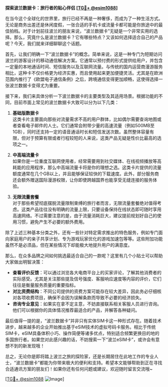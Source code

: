 **探索波兰数据卡：旅行者的贴心伴侣 [[TG💪+ @esim1088](https://t.me/s/esim1088)]**

在当今这个全球化的世界里，旅行已经不再是一种奢侈，而成为了一种生活方式。无论是商务出差还是休闲度假，一张合适的手机卡或流量卡都可能是你旅途中的最佳拍档。对于计划前往波兰的朋友来说，“波兰数据卡”无疑是一个非常实用的选择。那么，究竟什么是波兰数据卡？它有哪些特点？又该如何选择适合自己的产品呢？今天，我们就来详细聊聊这个话题。

首先，让我们明确一下“波兰数据卡”的概念。简单来说，这是一种专门为短期访问波兰的游客设计的移动通信解决方案。它通常以预付费的形式提供给用户，并包含一定量的本地通话时间、短信服务以及互联网流量。与传统的国内运营商漫游服务相比，这种卡不仅价格更为经济实惠，而且使用起来更加便捷灵活。尤其是在欧洲范围内推行了《欧盟电子通信条例》之后，跨境通信变得更加顺畅，这使得选择一张波兰数据卡变得尤为重要。

接下来，我们来具体分析一下波兰数据卡的主要类型及其适用场景。根据功能的不同，目前市面上常见的波兰数据卡大致可以分为以下几类：

1. **基础版数据卡**  
   这类卡片主要面向那些对流量需求不高的用户群体，比如偶尔需要查询地图或者查看电子邮件的人士。它们通常会附带少量的高速流量（例如500MB至1GB），同时还支持一定的语音通话时长和短信发送次数。虽然整体容量有限，但对于预算有限或者行程较短的人来说，这类产品无疑是性价比最高的选项之一。

2. **中高端流量卡**  
   如果你是一位重度互联网使用者，经常需要用到社交媒体、在线视频播放等高耗能的应用程序，那么中高端流量卡将是你的理想之选。这类卡片提供的流量额度通常在几个GB以上，并且能够保证较快的下载速度。此外，部分服务商还会额外赠送国际漫游权限，让你即使跨越国界也能享受无缝连接的服务体验。

3. **无限流量套餐**  
   对于那些希望彻底摆脱流量限制束缚的旅行者而言，无限流量套餐绝对值得考虑。这类产品往往没有明确的流量上限，只要设备保持在线状态即可随时享用高速网络。不过需要注意的是，由于流量消耗巨大，建议提前规划好自己的使用习惯，避免产生不必要的额外费用。

除了上述三种基本分类之外，还有一些针对特定需求推出的特色服务，例如专门面向家庭用户的亲子共享计划、专为游戏玩家优化的游戏加速包等等。这些附加功能虽然不是必须品，但在某些情况下却能极大地提升用户的满意度。

那么，在众多品牌之间如何挑选最适合自己的一款呢？这里有几个小贴士可以帮助大家做出明智决策：

- **查看评价反馈**：可以通过浏览各大电商平台上的买家评论，了解其他消费者的实际感受。尤其是关注那些提及信号强度、客服响应速度等内容的评价，它们往往是衡量服务质量的重要指标。
- **对比资费结构**：不同公司提供的资费方案可能存在较大差异，因此务必仔细核对各项收费项目，确保不会因为误解条款而导致不必要的经济损失。
- **咨询专业意见**：如果实在拿不定主意，不妨直接联系相关客服人员进行咨询。他们可以根据你的具体情况推荐最适合的产品，并解答各种疑问。

最后值得一提的是，“波兰数据卡”并非只有实体SIM卡这一种形式存在。随着技术进步，越来越多的企业开始推出基于eSIM技术的虚拟号码卡服务。相比于传统SIM卡，eSIM具备体积小巧、操作简便等诸多优点，特别适合频繁更换目的地的多国旅行者。如果您对此感兴趣的话，不妨搜索一下“波兰eSIM卡”，或许会有意想不到的新发现哦！

总之，无论你是即将踏上波兰之旅的探险家，还是长期居住在此地工作的专业人士，“波兰数据卡”都能为你带来极大的便利和支持。希望本文能够帮助到正在寻找合适通讯方案的朋友们！如果你还有任何问题或建议，欢迎随时留言交流哦~

[[TG💪+ @esim1088](https://t.me/s/esim1088) ![Image](https://i.postimg.cc/4NQfJmqS/Snipaste-2025-05-13-00-14-12.png)]